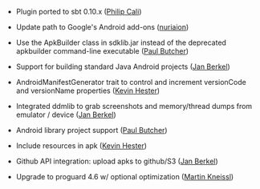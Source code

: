 * Plugin ported to sbt 0.10.x ([Philip Cali][philcali])

* Update path to Google's Android add-ons ([nuriaion][nuriaion])

* Use the ApkBuilder class in sdklib.jar instead of the deprecated apkbuilder command-line executable ([Paul Butcher][paulbutcher])

* Support for building standard Java Android projects ([Jan Berkel][jberkel])

* AndroidManifestGenerator trait to control and increment
  versionCode and versionName properties
  ([Kevin Hester][geeksville])

* Integrated ddmlib to grab screenshots and memory/thread dumps from emulator / device ([Jan Berkel][jberkel])

* Android library project support ([Paul Butcher][paulbutcher])

* Include resources in apk ([Kevin Hester][geeksville])

* Github API integration: upload apks to github/S3 ([Jan Berkel][jberkel])

* Upgrade to proguard 4.6 w/ optional optimization ([Martin Kneissl][mkneissl])

[nuriaion]: https://github.com/Nuriaion
[paulbutcher]: https://github.com/paulbutcher/
[jberkel]: https://github.com/jberkel
[geeksville]: https://github.com/geeksville
[philcali]: https://github.com/philcali
[mkneissl]: https://github.com/mkneissl/
